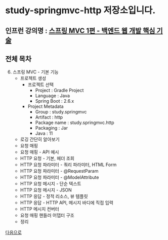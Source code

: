 # study-springmvc-http 저장소입니다.

## 인프런 강의명 : [스프링 MVC 1편 - 백엔드 웹 개발 핵심 기술](https://www.inflearn.com/course/%EC%8A%A4%ED%94%84%EB%A7%81-mvc-1)

## 전체 목차
6. 스프링 MVC - 기본 기능
   - 프로젝트 생성
       - 프로젝트 선택
           - Project : Gradle Project
           - Language : Java
           - Spring Boot : 2.6.x
       - Project Metadata
           - Group : study.springmvc
           - Artifact : http
           - Package name : study.springmvc.http
           - Packaging : Jar
           - Java : 11
   - 로깅 간단히 알아보기
   - 요청 매핑
   - 요청 매핑 - API 예시
   - HTTP 요청 - 기본, 헤더 조회
   - HTTP 요청 파라미터 - 쿼리 파라미터, HTML Form
   - HTTP 요청 파라미터 - @RequestParam
   - HTTP 요청 파라미터 - @ModelAttribute
   - HTTP 요청 메시지 - 단순 텍스트
   - HTTP 요청 메시지 - JSON
   - HTTP 응답 - 정적 리소스, 뷰 템플릿
   - HTTP 응답 - HTTP API, 메시지 바디에 직접 입력
   - HTTP 메시지 컨버터
   - 요청 매핑 핸들러 어뎁터 구조
   - 정리

[다음으로](https://github.com/heechul90/study-springmvc-item-service)